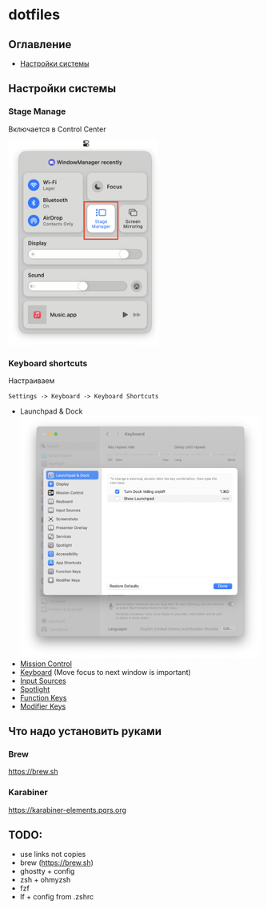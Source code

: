 # dotfiles

## Оглавление

- [Настройки системы](#настройки-системы)

## Настройки системы

### Stage Manage

Включается в Control Center

<img src="./macos/stage-manager.png" width="300"/>

### Keyboard shortcuts

Настраиваем 
```
Settings -> Keyboard -> Keyboard Shortcuts
```

- Launchpad & Dock ![Launchpad & Dock](./macos/1.png)
- [Mission Control](2.png)
- [Keyboard](3.1.png) (Move focus to next window is important)
- [Input Sources](4.png)
- [Spotlight](5.png)
- [Function Keys](6.png)
- [Modifier Keys](7.png)

## Что надо установить руками

### Brew

https://brew.sh

### Karabiner

https://karabiner-elements.pqrs.org

## TODO:
- use links not copies
- brew (https://brew.sh)
- ghostty + config
- zsh + ohmyzsh
- fzf
- lf + config from .zshrc
